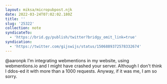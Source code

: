 ```yaml
---
layout: miksa/micropubpost.njk
date: 2022-03-24T07:02:02.180Z
title: ''
slug: '25322'
collection: note
syndicateTo:
  - 'https://brid.gy/publish/twitter?bridgy_omit_link=true'
syndication:
  - 'https://twitter.com/gijswijs/status/1506889372578332674'
---
```

@aaronpk I&#39;m integrating webmentions in my website, using webmentions.io and I might have crashed your server. Although I don&#39;t think I ddos-ed it with more than a 1000 requests. Anyway, if it was me, I am so sorry.
